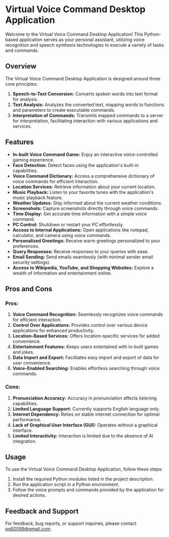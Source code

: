 # Virtual Voice Command Desktop Application

Welcome to the Virtual Voice Command Desktop Application! This Python-based application serves as your personal assistant, utilizing voice recognition and speech synthesis technologies to execute a variety of tasks and commands.

## Overview

The Virtual Voice Command Desktop Application is designed around three core principles:

1. **Speech-to-Text Conversion:** Converts spoken words into text format for analysis.
2. **Text Analysis:** Analyzes the converted text, mapping words to functions and parameters to create executable commands.
3. **Interpretation of Commands:** Transmits mapped commands to a server for interpretation, facilitating interaction with various applications and services.

## Features

- **In-built Voice Command Game:** Enjoy an interactive voice-controlled gaming experience.
- **Face Detection:** Detect faces using the application's built-in capabilities.
- **Voice Command Dictionary:** Access a comprehensive dictionary of voice commands for efficient interaction.
- **Location Services:** Retrieve information about your current location.
- **Music Playback:** Listen to your favorite tunes with the application's music playback feature.
- **Weather Updates:** Stay informed about the current weather conditions.
- **Screenshots:** Capture screenshots directly through voice commands.
- **Time Display:** Get accurate time information with a simple voice command.
- **PC Control:** Shutdown or restart your PC effortlessly.
- **Access to Internal Applications:** Open applications like notepad, calculator, and camera using voice commands.
- **Personalized Greetings:** Receive warm greetings personalized to your preferences.
- **Query Responses:** Receive responses to your queries with ease.
- **Email Sending:** Send emails seamlessly (with minimal sender email security settings).
- **Access to Wikipedia, YouTube, and Shopping Websites:** Explore a wealth of information and entertainment online.

## Pros and Cons

### Pros:

1. **Voice Command Recognition:** Seamlessly recognizes voice commands for efficient interaction.
2. **Control Over Applications:** Provides control over various device applications for enhanced productivity.
3. **Location-Based Services:** Offers location-specific services for added convenience.
4. **Entertainment Features:** Keeps users entertained with in-built games and jokes.
5. **Data Import and Export:** Facilitates easy import and export of data for user convenience.
6. **Voice-Enabled Searching:** Enables effortless searching through voice commands.

### Cons:

1. **Pronunciation Accuracy:** Accuracy in pronunciation affects listening capabilities.
2. **Limited Language Support:** Currently supports English language only.
3. **Internet Dependency:** Relies on stable internet connection for optimal performance.
4. **Lack of Graphical User Interface (GUI):** Operates without a graphical interface.
5. **Limited Interactivity:** Interaction is limited due to the absence of AI integration.

## Usage

To use the Virtual Voice Command Desktop Application, follow these steps:

1. Install the required Python modules listed in the project description.
2. Run the application script in a Python environment.
3. Follow the voice prompts and commands provided by the application for desired actions.


## Feedback and Support

For feedback, bug reports, or support inquiries, please contact [pg92099@gmail.com](mailto:pg92099@gmail.com).
